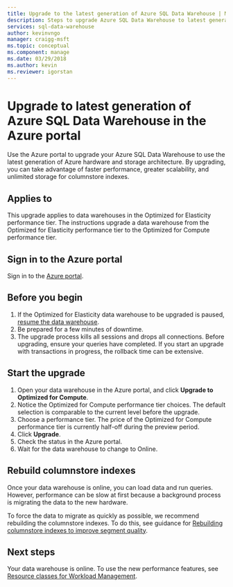 ```yaml
---
title: Upgrade to the latest generation of Azure SQL Data Warehouse | Microsoft Docs
description: Steps to upgrade Azure SQL Data Warehouse to latest generation of Azure hardware and storage architecture.
services: sql-data-warehouse
author: kevinvngo
manager: craigg-msft
ms.topic: conceptual
ms.component: manage
ms.date: 03/29/2018
ms.author: kevin
ms.reviewer: igorstan
---
```


# Upgrade to latest generation of Azure SQL Data Warehouse in the Azure portal

Use the Azure portal to upgrade your Azure SQL Data Warehouse to use the latest generation of Azure hardware and storage architecture. By upgrading, you can take advantage of faster performance, greater scalability, and unlimited storage for columnstore indexes.  

## Applies to
This upgrade applies to data warehouses in the Optimized for Elasticity performance tier.  The instructions upgrade a data warehouse from the Optimized for Elasticity performance tier to the Optimized for Compute performance tier. 

## Sign in to the Azure portal

Sign in to the [Azure portal](https://portal.azure.com/).

## Before you begin

1. If the Optimized for Elasticity data warehouse to be upgraded is paused, [resume the data warehouse](pause-and-resume-compute-portal.md).
2. Be prepared for a few minutes of downtime. 
3. The upgrade process kills all sessions and drops all connections. Before upgrading, ensure your queries have completed. If you start an upgrade with transactions in progress, the rollback time can be extensive. 

## Start the upgrade

1. Open your data warehouse in the Azure portal, and click **Upgrade to Optimized for Compute**.
2. Notice the Optimized for Compute performance tier choices. The default selection is comparable to the current level before the upgrade.
3. Choose a performance tier. The price of the Optimized for Compute performance tier is currently half-off during the preview period.
4. Click **Upgrade**.
5. Check the status in the Azure portal.
6. Wait for the data warehouse to change to Online.

## Rebuild columnstore indexes

Once your data warehouse is online, you can load data and run queries. However, performance can be slow at first because a background process is migrating the data to the new hardware. 

To force the data to migrate as quickly as possible, we recommend rebuilding the columnstore indexes. To do this, see guidance for [Rebuilding columnstore indexes to improve segment quality](sql-data-warehouse-tables-index#rebuilding-indexes-to-improve-segment-quality). 

## Next steps
Your data warehouse is online. To use the new performance features, see [Resource classes for Workload Management](resource-classes-for-workload-management.md).
 